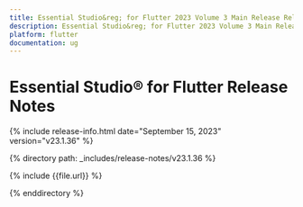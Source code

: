 ```yaml
---
title: Essential Studio&reg; for Flutter 2023 Volume 3 Main Release Release Notes  
description: Essential Studio&reg; for Flutter 2023 Volume 3 Main Release Release Notes  
platform: flutter
documentation: ug
---
```


# Essential Studio&reg; for Flutter  Release Notes  

{% include release-info.html date="September 15, 2023"  version="v23.1.36" %} 

{% directory path: _includes/release-notes/v23.1.36 %}

{% include {{file.url}} %}

{% enddirectory %}
